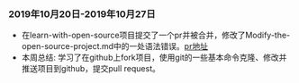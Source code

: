 ### 2019年10月20日-2019年10月27日

* 在learn-with-open-source项目提交了一个pr并被合并，修改了Modify-the-open-source-project.md中的一处语法错误。[pr地址](https://github.com/zhuangbiaowei/learn-with-open-source/pull/100)
* 本周总结: 学习了在github上fork项目，使用git的一些基本命令克隆、修改并推送项目到github，提交pull request。
